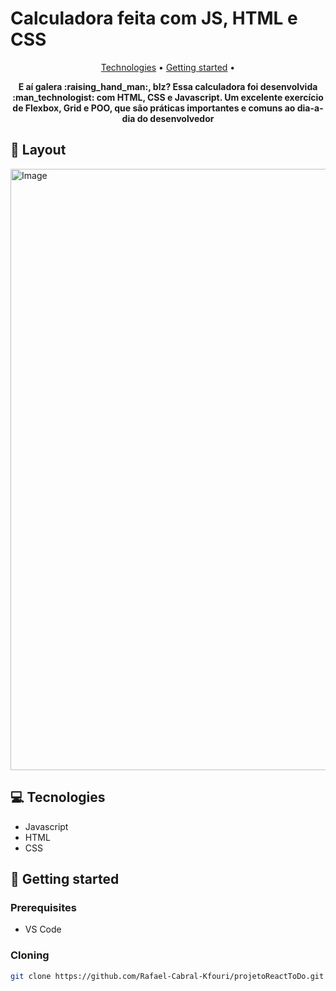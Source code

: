 # Calculadora feita com JS, HTML e CSS

<p align="center">
 <a href="#technologies">Technologies</a> • 
 <a href="#started">Getting started</a> • 
</p>

<p align="center">
    <b>E aí galera :raising_hand_man:, blz? Essa calculadora foi desenvolvida :man_technologist: com HTML, CSS e Javascript. Um excelente exercício de Flexbox, Grid e POO, que são práticas importantes e comuns ao dia-a-dia do desenvolvedor </b>
</p>

<h2 id="layout">🎨 Layout</h2>
 
<img width="1727" height="962" alt="Image" src="https://github.com/user-attachments/assets/d8b6d866-91d9-43b7-80fa-1952c2859c7f" /><p align="center">
</p>

<h2 id="technologies">💻 Tecnologies</h2>

<ul>
    <li>Javascript</li>
    <li>HTML</li>
    <li>CSS</li>
</ul>

<h2 id="started">🚀 Getting started</h2>

<h3>Prerequisites</h3>
<ul>
    <li>VS Code</li>
</ul>

<h3>Cloning</h3>

```bash
git clone https://github.com/Rafael-Cabral-Kfouri/projetoReactToDo.git
```
